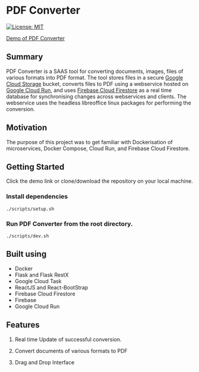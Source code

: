 # PDF Converter

<!-- [![Build Status](https://travis-ci.org/Yog9/SnapShot.svg?branch=master)](https://travis-ci.org/Yog9/SnapShot) -->

[![License: MIT](https://img.shields.io/badge/License-MIT-yellow.svg)](https://opensource.org/licenses/MIT)

[Demo of PDF Converter](https://pdf-conv-3d1f5.web.app)

## Summary

PDF Converter is a SAAS tool for converting documents, images, files of various formats into PDF format. The tool stores files in a secure [Google Cloud Storage](https://cloud.google.com/storage) bucket, converts files to PDF using a webservice hosted on [Google Cloud Run](https://cloud.google.com/run), and uses [Firebase Cloud Firestore](https://firebase.google.com/docs/firestore) as a real time database for synchronising changes across webservices and clients.
The webservice uses the headless libreoffice linux packages for performing the conversion.

## Motivation

The purpose of this project was to get familiar with Dockerisation of microservices, Docker Compose, Cloud Run, and Firebase Cloud Firestore.

## Getting Started

Click the demo link or clone/download the repository on your local machine.

### Install dependencies

`./scripts/setup.sh`

### Run PDF Converter from the root directory.

`./scripts/dev.sh`

## Built using

- Docker
- Flask and Flask RestX
- Google Cloud Task
- ReactJS and React-BootStrap
- Firebase Cloud Firestore
- Firebase
- Google Cloud Run

## Features

1. Real time Update of successful conversion.

2. Convert documents of various formats to PDF

3. Drag and Drop Interface
